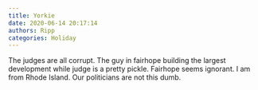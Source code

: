 ```yaml
---
title: Yorkie
date: 2020-06-14 20:17:14
authors: Ripp
categories: Holiday
---
```


 The judges are all corrupt. The guy in fairhope building the largest development while judge is a pretty pickle. Fairhope seems ignorant. I am from Rhode Island. Our politicians are not this dumb.